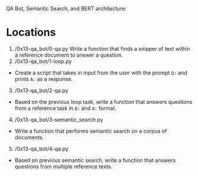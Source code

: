 QA Bot, Semantic Search, and BERT architecture:

# Locations
1. /0x13-qa_bot/0-qa.py
Write a function that finds a snipper of text within a reference document to answer a question.
2. /0x13-qa_bot/1-loop.py
* Create a script that takes in input from the user with the prompt `Q:` and prints `A:` as a response.
3. /0x13-qa_bot/2-qa.py
* Based on the previous loop task, write a function that answers questions from a reference task in `Q:` and `A:` format.
4. /0x13-qa_bot/3-semantic_search.py
* Write a function that performs semantic search on a corpus of documents.
5. /0x13-qa_bot/4-qa.py
* Based on previous semantic search, write a function that answers questions from multiple reference texts.